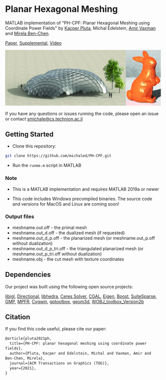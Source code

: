 # Planar Hexagonal Meshing


MATLAB implementation of 
"PH-CPF: Planar Hexagonal Meshing using Coordinate Power Fields" by 
[Kacper Pluta](https://copyme.github.io/), 
Michal Edelstein, 
[Amir Vaxman](https://webspace.science.uu.nl/~vaxma001/) and 
[Mirela Ben-Chen](https://mirela.net.technion.ac.il/).

[Paper](https://www.cs.technion.ac.il/~mirela/publications/phcpf.pdf), 
[Supplemental](https://www.cs.technion.ac.il/~mirela/publications/phcpf-supp.pdf), 
[Video](https://www.youtube.com/playlist?list=PLIFSk5-vAIZ01pnibtAh5Vz87gNNqmbC_)


![teaser](teaser.jpg)


If you have any questions or issues running the code, please open an issue or contact smichale@cs.technion.ac.il



## Getting Started

- Clone this repository:
```bash
git clone https://github.com/michaled/PH-CPF.git
```

- Run the ```runme.m``` script in MATLAB


### Note
- This is a MATLAB implementation and requires MATLAB 2019a or newer

- This code includes Windows precompiled binaries. The source code and versions for MacOS and Linux are coming soon!
 

 
### Output files
 - meshname.out.off - the primal mesh
 - meshname.out_d.off - the dualized mesh (if requested)
 - meshname.out_d_p.off - the planarized mesh (or meshname.out_p.off without dualization)
 - meshname.out_d_p_tri.off - the triangulated planarized mesh (or meshname.out_p_tri.off without dualization)
 - meshname.obj - the cut mesh with texture coordinates


## Dependencies
 
 Our project was built using the following open source projects:

[libigl](https://libigl.github.io/), 
[Directional](https://avaxman.github.io/Directional/), 
[libhedra](https://avaxman.github.io/libhedra/), 
[Ceres Solver](http://ceres-solver.org/), 
[CGAL](https://www.cgal.org/), 
[Eigen](http://eigen.tuxfamily.org/), 
[Boost](https://www.boost.org/), 
[SuiteSparse](https://people.engr.tamu.edu/davis/suitesparse.html), 
[GMP](https://gmplib.org/), [MPFR](https://www.mpfr.org/), 
[Cygwin](https://www.cygwin.com/), [gptoolbox](https://github.com/alecjacobson/gptoolbox/), 
[geom3d](https://www.mathworks.com/matlabcentral/fileexchange/24484-geom3d), 
[WOBJ_toolbox_Version2b](https://github.com/sauravag/FIRM-MATLAB/tree/master/ExternalToolboxes/WOBJ_toolbox_Version2b)

## Citation

If you find this code useful, please cite our paper:

```
@article{pluta2021ph,
  title={PH-CPF: planar hexagonal meshing using coordinate power fields},
  author={Pluta, Kacper and Edelstein, Michal and Vaxman, Amir and Ben-Chen, Mirela},
  journal={ACM Transactions on Graphics (TOG)},
  year={2021},
}
```
